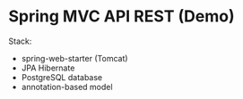 # Spring MVC API REST (Demo)

Stack: 

- spring-web-starter (Tomcat)
- JPA Hibernate   
- PostgreSQL database
- annotation-based model
